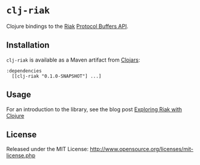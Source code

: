 # `clj-riak`

Clojure bindings to the [Riak](http://www.basho.com/Riak.html) [Protocol Buffers API](https://wiki.basho.com/display/RIAK/PBC+API).

## Installation

`clj-riak` is available as a Maven artifact from [Clojars](http://clojars.org/clj-riak):

    :dependencies
      [[clj-riak "0.1.0-SNAPSHOT"] ...]

## Usage

For an introduction to the library, see the blog post [Exploring Riak with Clojure](http://mmcgrana.github.com/2010/08/riak-clojure.html)

## License

Released under the MIT License: <http://www.opensource.org/licenses/mit-license.php>
